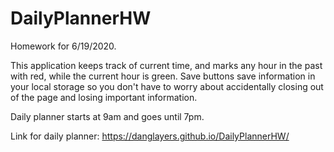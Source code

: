 # DailyPlannerHW

Homework for 6/19/2020. 

This application keeps track of current time, and marks any hour in the past with red, while the current hour is green. Save buttons save information in your local storage so you don't have to worry about accidentally closing out of the page and losing important information. 

Daily planner starts at 9am and goes until 7pm. 




Link for daily planner: https://danglayers.github.io/DailyPlannerHW/